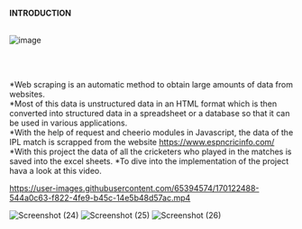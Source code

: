 <b>INTRODUCTION</b><br/><br/>
  
  ![image](https://user-images.githubusercontent.com/65394574/170121667-49478981-6cbf-4d10-814f-7ca05db64c3d.png)
  
  <br/><br/>


*Web scraping is an automatic method to obtain large amounts of data from websites.<br/>
*Most of this data is unstructured data in an HTML format which is then converted into structured data in a spreadsheet or a database so that it can be used in various applications.<br/>
*With the help of request and cheerio modules in Javascript, the data of the IPL match is scrapped from the website https://www.espncricinfo.com/<br />
*With this project the data of all the cricketers who played in the matches is saved into the excel sheets.
*To dive into the implementation of the project hava a look at this video. 




https://user-images.githubusercontent.com/65394574/170122488-544a0c63-f822-4fe9-b45c-14e5b48d57ac.mp4


  
![Screenshot (24)](https://user-images.githubusercontent.com/65394574/170121970-4eddcaec-5e95-4022-984d-962bd310845d.png)
![Screenshot (25)](https://user-images.githubusercontent.com/65394574/170121977-3c117d7e-05a8-4744-994e-3ae29c172cc5.png)
![Screenshot (26)](https://user-images.githubusercontent.com/65394574/170121980-5381f788-0625-4a5e-be6e-f62f9c5b6228.png)
